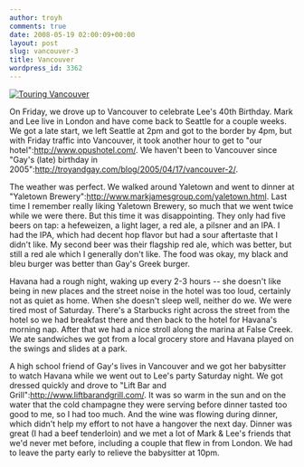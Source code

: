 ```yaml
---
author: troyh
comments: true
date: 2008-05-19 02:00:09+00:00
layout: post
slug: vancouver-3
title: Vancouver
wordpress_id: 3362
---
```


[![Touring Vancouver](http://farm4.static.flickr.com/3159/2504134972_4822f52869.jpg)](http://www.flickr.com/photos/troyh/2504134972/)

On Friday, we drove up to Vancouver to celebrate Lee's 40th Birthday. Mark and Lee live in London and have come back to Seattle for a couple weeks. We got a late start, we left Seattle at 2pm and got to the border by 4pm, but with Friday traffic into Vancouver, it took another hour to get to "our hotel":http://www.opushotel.com/. We haven't been to Vancouver since "Gay's (late) birthday in 2005":http://troyandgay.com/blog/2005/04/17/vancouver-2/.


<!-- more -->

The weather was perfect. We walked around Yaletown and went to dinner at "Yaletown Brewery":http://www.markjamesgroup.com/yaletown.html. Last time I remember really liking Yaletown Brewery, so much that we went twice while we were there. But this time it was disappointing. They only had five beers on tap: a hefeweizen, a light lager, a red ale, a pilsner and an IPA. I had the IPA, which had decent hop flavor but had a sour aftertaste that I didn't like. My second beer was their flagship red ale, which was better, but still a red ale which I generally don't like. The food was okay, my black and bleu burger was better than Gay's Greek burger.

Havana had a rough night, waking up every 2-3 hours -- she doesn't like being in new places and the street noise in the hotel was too loud, certainly not as quiet as home. When she doesn't sleep well, neither do we. We were tired most of Saturday. There's a Starbucks right across the street from the hotel so we had breakfast there and then back to the hotel for Havana's morning nap. After that we had a nice stroll along the marina at False Creek. We ate sandwiches we got from a local grocery store and Havana played on the swings and slides at a park.

A high school friend of Gay's lives in Vancouver and we got her babysitter to watch Havana while we went out to Lee's party Saturday night. We got dressed quickly and drove to "Lift Bar and Grill":http://www.liftbarandgrill.com/. It was so warm in the sun and on the water that the cold champagne they were serving before dinner tasted too good to me, so I had too much. And the wine was flowing during dinner, which didn't help my effort to not have a hangover the next day. Dinner was great (I had a beef tenderloin) and we met a lot of Mark & Lee's friends that we'd never met before, including a couple that flew in from London. We had to leave the party early to relieve the babysitter at 10pm.
